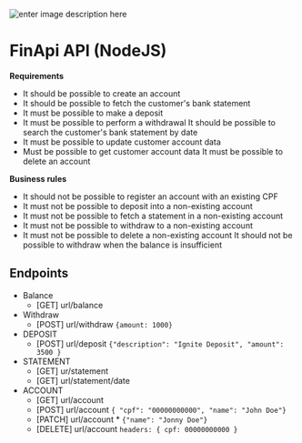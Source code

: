 ![enter image description here](https://camo.githubusercontent.com/c1961440b3cd295d2e75cbe71c7177fb4474f5eb8cbe53e359b112e4128723ac/68747470733a2f2f7265732e636c6f7564696e6172792e636f6d2f646c6f6164623262782f696d6167652f75706c6f61642f76313637343532333539362f34326531616238302d373761662d313165622d396530372d3437663965343662336536655f61786f636e6e2e706e67)

# FinApi API (NodeJS)
**Requirements**

 - It should be possible to create an account 
 - It should be possible to fetch the customer's bank statement
 - It must be possible to make a  deposit 
 - It must be possible to perform a withdrawal It should be possible to search the customer's bank statement by date 
 - It must be possible to update customer account data
 - Must be possible to get customer account data It must be possible to delete an account

**Business rules**

 - It should not be possible to register an account with an existing CPF
 - It must not be possible to deposit into a non-existing account 
 - It must not be possible to fetch a statement in a non-existing account
 - It must not be possible to withdraw to a non-existing account
 - It must    not be possible to delete a non-existing account It should not be
   possible to withdraw when the balance is insufficient

## Endpoints

- Balance
	* [GET]  url/balance
- Withdraw
	* [POST] url/withdraw `{amount: 1000}`
- DEPOSIT
	* [POST] url/deposit `{"description": "Ignite Deposit", "amount": 3500 }`
- STATEMENT
	* [GET] ur/statement
	* [GET] url/statement/date
- ACCOUNT
	* [GET] url/account
	* [POST] url/account `{ "cpf": "00000000000",
	 "name": "John Doe"}`
	* [PATCH] url/account * `{"name": "Jonny Doe"}`
	* [DELETE] url/account `headers: { cpf: 00000000000 }`
